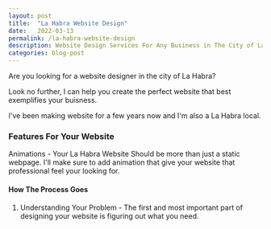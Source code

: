 ```yaml
---
layout: post
title:  "La Habra Website Design"
date:   2022-03-13
permalink: /la-habra-website-design
description: Website Design Services For Any Business in The City of La Habra.  Get in touch with a website designer immediatley.
categories: blog-post
---
```


Are you looking for a website designer in the city of La Habra?

Look no further, I can help you create the perfect website that best exemplifies your buisness.

I've been making website for a few years now and I'm also a La Habra local.

### Features For Your Website

Animations - Your La Habra Website Should be more than just a static webpage.  I'll make sure to add animation that give your website that professional feel your looking for.

#### How The Process Goes

1. Understanding Your Problem - The first and most important part of designing your website is figuring out what you need.